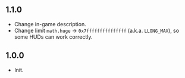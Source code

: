 ## 1.1.0
- Change in-game description.
- Change limit `math.huge` -> `0x7fffffffffffffff` (a.k.a. `LLONG_MAX`), so some HUDs can work correctly.

## 1.0.0
- Init.